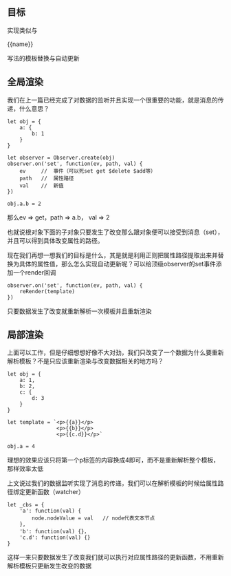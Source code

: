 ## 目标
实现类似与<p>{{name}}<p/>写法的模板替换与自动更新  

## 全局渲染
我们在上一篇已经完成了对数据的监听并且实现一个很重要的功能，就是消息的传递，什么意思？
```
let obj = {
    a: {
        b: 1
    }
}

let observer = Observer.create(obj)
observer.on('set', function(ev, path, val) {
    ev     //  事件（可以死set get $delete $add等）
    path   //  属性路径  
    val    //  新值
})

obj.a.b = 2
```
那么ev => get，path => a.b， val => 2  

也就说根对象下面的子对象只要发生了改变那么跟对象便可以接受到消息（set），并且可以得到具体改变属性的路径。  

现在我们再想一想我们的目标是什么，其是就是利用正则把属性路径提取出来并替换为具体的属性值，那么怎么实现自动更新呢？可以给顶级observer的set事件添加一个render回调
```
observer.on('set', function(ev, path, val) {
    reRender(template)
})
```
只要数据发生了改变就重新解析一次模板并且重新渲染

## 局部渲染
上面可以工作，但是仔细想想好像不大对劲，我们只改变了一个数据为什么要重新解析模板？不是只应该重新渲染与改变数据相关的地方吗？
```
let obj = {
    a: 1,
    b: 2,
    c: {
        d: 3
    }
}

let template = `<p>{{a}}</p>
                <p>{{b}}</p>
                <p>{{c.d}}</p>`

obj.a = 4
```
理想的效果应该只将第一个p标签的内容换成4即可，而不是重新解析整个模板，那样效率太低  

上文说过我们的数据监听实现了消息的传递，我们可以在解析模板的时候给属性路径绑定更新函数（watcher） 
```
let _cbs = {
    'a': function(val) {
        node.nodeValue = val   // node代表文本节点
    },
    'b': function(val) {}，
    'c.d': function(val) {}
}
```
这样一来只要数据发生了改变我们就可以执行对应属性路径的更新函数，不用重新解析模板只更新发生改变的数据